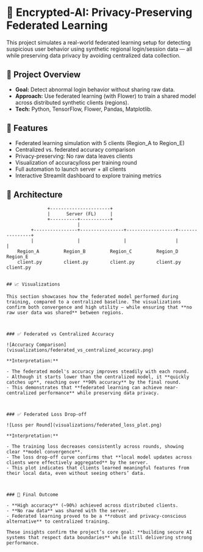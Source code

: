 # 🔐 Encrypted-AI: Privacy-Preserving Federated Learning

This project simulates a real-world federated learning setup for detecting suspicious user behavior using synthetic regional login/session data — all while preserving data privacy by avoiding centralized data collection.



## 🚀 Project Overview

- **Goal:** Detect abnormal login behavior without sharing raw data.
- **Approach:** Use federated learning (with Flower) to train a shared model across distributed synthetic clients (regions).
- **Tech:** Python, TensorFlow, Flower, Pandas, Matplotlib.



## 🧠 Features

-  Federated learning simulation with 5 clients (Region_A to Region_E)
-  Centralized vs. federated accuracy comparison
-  Privacy-preserving: No raw data leaves clients
-  Visualization of accuracy/loss per training round
-  Full automation to launch server + all clients
-  Interactive Streamlit dashboard to explore training metrics



## 🧪 Architecture

```plaintext
               +----------------------+
               |      Server (FL)     |
               +----------+-----------+
                          |
         +----------------+----------------+------------------+----------------+
         |                |                |                  |                |
    Region_A         Region_B         Region_C         Region_D         Region_E
    client.py        client.py        client.py        client.py        client.py


## 📈 Visualizations

This section showcases how the federated model performed during training, compared to a centralized baseline. The visualizations confirm both convergence and high utility — while ensuring that **no raw user data was shared** between regions.



### ✅ Federated vs Centralized Accuracy

![Accuracy Comparison](visualizations/federated_vs_centralized_accuracy.png)

**Interpretation:**

- The federated model's accuracy improves steadily with each round.
- Although it starts lower than the centralized model, it **quickly catches up**, reaching over **90% accuracy** by the final round.
- This demonstrates that **federated learning can achieve near-centralized performance** while preserving data privacy.



### ✅ Federated Loss Drop-off

![Loss per Round](visualizations/federated_loss_plot.png)

**Interpretation:**

- The training loss decreases consistently across rounds, showing clear **model convergence**.
- The loss drop-off curve confirms that **local model updates across clients were effectively aggregated** by the server.
- This plot indicates that clients learned meaningful features from their local data, even without seeing others’ data.



### 🎯 Final Outcome

- **High accuracy** (~90%) achieved across distributed clients.
- **No raw data** was shared with the server.
- Federated learning proved to be a **robust and privacy-conscious alternative** to centralized training.

These insights confirm the project’s core goal: **building secure AI systems that respect data boundaries** while still delivering strong performance.

